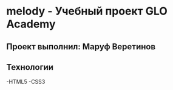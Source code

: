 # melody - Учебный проект GLO Academy
## Проект выполнил: Маруф Веретинов

## Технологии
-HTML5
-CSS3
